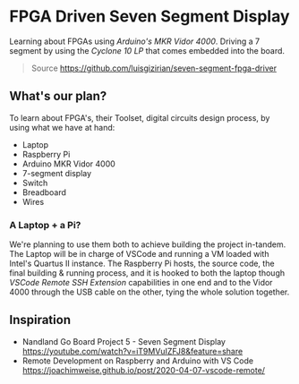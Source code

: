 # FPGA Driven Seven Segment Display
Learning about FPGAs using *Arduino's MKR Vidor 4000*. Driving a 7 segment by using the *Cyclone 10 LP* that comes embedded into the board.

> Source https://github.com/luisgizirian/seven-segment-fpga-driver

## What's our plan?
To learn about FPGA's, their Toolset, digital circuits design process, by using what we have at hand:

* Laptop
* Raspberry Pi
* Arduino MKR Vidor 4000
* 7-segment display
* Switch
* Breadboard
* Wires

### A Laptop + a Pi?

We're planning to use them both to achieve building the project in-tandem. The Laptop will be in charge of VSCode and running a VM loaded with Intel's Quartus II instance. The Raspberry Pi hosts, the source code, the final building & running process, and it is hooked to both the laptop though *VSCode Remote SSH Extension* capabilities in one end and to the Vidor 4000 through the USB cable on the other, tying the whole solution together.

## Inspiration

* Nandland Go Board Project 5 - Seven Segment Display https://youtube.com/watch?v=iT9MVuIZFJ8&feature=share
* Remote Development on Raspberry and Arduino with VS Code https://joachimweise.github.io/post/2020-04-07-vscode-remote/

